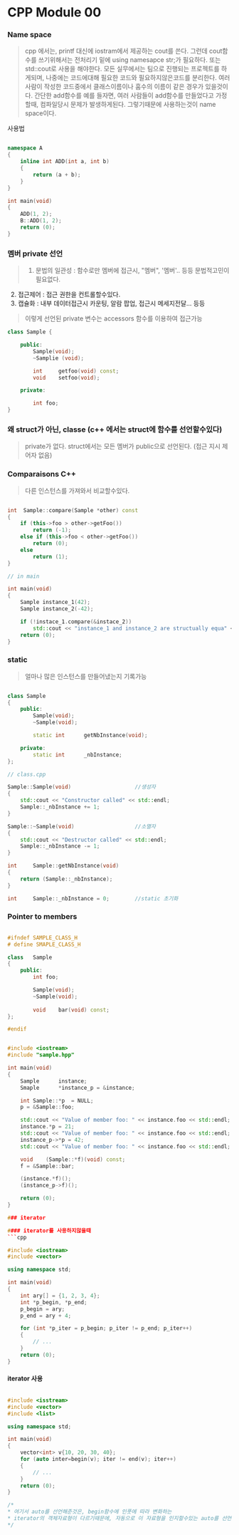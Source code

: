 # CPP Module 00

### Name space
> cpp 에서는, printf 대신에 iostram에서 제공하는 cout를 쓴다. 그런데 cout함수를 쓰기위해서는
전처리기 밑에 using namesapce str;가 필요하다. 또는 std::cout로 사용을 해야한다.
모든 실무에서는 팀으로 진행되는 프로젝트를 하게되며, 나중에는 코드에대해 필요한 코드와 필요하지않은코드를 분리한다.
여러 사람이 작성한 코드중에서 클래스이름이나 훔수의 이름이 같은 경우가 있을것이다. 간단한 add함수를 예를 들자면,
여러 사람들이 add함수를 만들었다고 가정할때, 컴파일당시 문제가 발생하게된다. 그렇기때문에 사용하는것이 name space이다.

사용법

```cpp

namespace A
{
	inline int ADD(int a, int b)
	{
		return (a + b);
	}
}

int	main(void)
{
	ADD(1, 2);
	B::ADD(1, 2);
	return (0);
}

```

### 멤버 private 선언
> 1. 문법의 일관성 : 함수로만 멤버에 접근시, "멤버", '멤버'.. 등등 문법적고민이 필요없다.
2. 접근제어 : 접근 권한을 컨트롤할수있다.
3. 캡슐화 : 내부 데이터접근시 카운팅, 알람 팝업, 접근시 메세지전달... 등등
> 이렇게 선언된 private 변수는 accessors 함수를 이용하여 접근가능
``` cpp
class Sample {

	public:
		Sample(void);
		~Samplie (void);

		int		getfoo(void) const;
		void	setfoo(void);

	private:

		int	foo;
}
```

### 왜 struct가 아닌, classe (c++ 에서는 struct에 함수를 선언할수있다)
> private가 없다. struct에서는 모든 멤버가 public으로 선언된다. (접근 지시 제어자 없음)

### Comparaisons C++
> 다른 인스턴스를 가져와서 비교할수있다.
``` cpp

int	 Sample::compare(Sample *other) const
{
	if (this->foo > other->getFoo())
		return (-1);
	else if (this->foo < other->getFoo())
		return (0);
	else
		return (1);
}

// in main

int	main(void)
{
	Sample instance_1(42);
	Sample instance_2(-42);

	if (!instace_1.compare(&instace_2))
		std::cout << "instance_1 and instance_2 are structually equa" << std::endl;
	return (0);
}
```

### static
> 얼마나 많은 인스턴스를 만들어냈는지 기록가능

``` cpp

class Sample
{
	public:
		Sample(void);
		~Sample(void);

		static int		getNbInstance(void);

	private:
		static int		_nbInstance;
};

// class.cpp

Sample::Sample(void)					//생성자
{
	std::cout << "Constructor called" << std::endl;
	Sample::_nbInstance += 1;
}

Sample::~Sample(void)					//소멸자
{
	std::cout << "Destructor called" << std::endl;
	Sample::_nbInstance -= 1;
}

int		Sample::getNbInstance(void)
{
	return (Sample::_nbInstance);
}

int		Sample::_nbInstance = 0;		//static 초기화

```

### Pointer to members

``` cpp::sample.hpp

#ifndef	SAMPLE_CLASS_H
# define SMAPLE_CLASS_H

class	Sample
{
	public:
		int	foo;

		Sample(void);
		~Sample(void);
		
		void	bar(void) const;
};

#endif


#include <iostream>
#include "sample.hpp"

int	main(void)
{
	Sample		instance;
	Smaple		*instance_p = &instance;

	int	Sample::*p	= NULL;
	p = &Sample::foo;

	std::cout << "Value of member foo: " << instance.foo << std::endl;		//value of member foo: 0
	instance.*p = 21;
	std::cout << "Value of member foo: " << instance.foo << std::endl;		//value of member foo: 21
	instance_p->*p = 42;
	std::cout << "Value of member foo: " << instance.foo << std::endl;		//value of member foo: 42

	void	(Sample::*f)(void) const;
	f = &Sample::bar;

	(instance.*f)();														// member function bar called
	(instance_p->f)();														// member function bar called

	return (0);
}

### iterator

#### iterator를 사용하지않을때
```cpp

#include <iostream>
#include <vector>

using namespace std;

int	main(void)
{
	int ary[] = {1, 2, 3, 4};
	int	*p_begin, *p_end;
	p_begin = ary;
	p_end = ary + 4;

	for (int *p_iter = p_begin; p_iter != p_end; p_iter++)
	{
		// ...
	}
	return (0);
}

```

#### iterator 사용

```cpp

#include <isstream>
#include <vector>
#include <list>

using namespace std;

int	main(void)
{
	vector<int> v{10, 20, 30, 40};
	for (auto inter=begin(v); iter != end(v); iter++)
	{
		// ...
	}
	return (0);
}

/*
* 여기서 auto를 선언해준것은, begin함수에 인풋에 따라 변화하는 
* iterator의 객체자료형이 다르기때문에, 자동으로 이 자료형을 인지할수있는 auto를 선언해준것
*/
```
